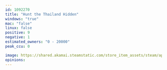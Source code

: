 ```yaml
---
id: 1092270
title: "Hunt the Thailand Hidden"
windows: "true"
mac: "false"
linux: false
positive: 9
negative: 1
estimated_owners: "0 - 20000"
peak_ccu: 0

image: https://shared.akamai.steamstatic.com/store_item_assets/steam/apps/1092270/header.jpg?t=1561003495
opinions:
---
```

